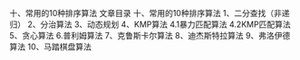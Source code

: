 十、常用的10种排序算法
文章目录
十、常用的10种排序算法
1、二分查找（非递归）
2、分治算法
3、动态规划
4、KMP算法
4.1暴力匹配算法
4.2KMP匹配算法
5、贪心算法
6.普利姆算法
7、克鲁斯卡尔算法
8、迪杰斯特拉算法
9、弗洛伊德算法
10、马踏棋盘算法